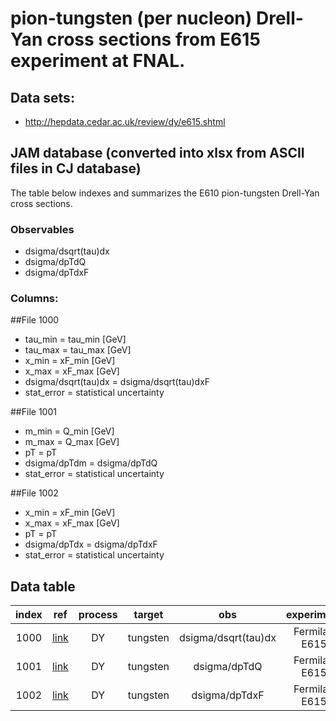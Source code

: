# pion-tungsten (per nucleon) Drell-Yan cross sections from E615 experiment at FNAL.
  
## Data sets:
* http://hepdata.cedar.ac.uk/review/dy/e615.shtml

## JAM database (converted into xlsx from ASCII files in CJ database)

The table below indexes and summarizes the E610 pion-tungsten Drell-Yan cross sections.

### Observables

* dsigma/dsqrt(tau)dx
* dsigma/dpTdQ
* dsigma/dpTdxF

### Columns:

##File 1000
- tau_min  = tau_min [GeV]
- tau_max  = tau_max [GeV]
- x_min  = xF_min [GeV]
- x_max  = xF_max [GeV]
- dsigma/dsqrt(tau)dx = dsigma/dsqrt(tau)dxF 
- stat_error  = statistical uncertainty

##File 1001
- m_min  = Q_min [GeV]
- m_max  = Q_max [GeV]
- pT     = pT
- dsigma/dpTdm = dsigma/dpTdQ
- stat_error  = statistical uncertainty

##File 1002
- x_min  = xF_min [GeV]
- x_max  = xF_max [GeV]
- pT     = pT
- dsigma/dpTdx = dsigma/dpTdxF
- stat_error  = statistical uncertainty

## Data table

| index | ref              | process | target | obs                 | experiment    | status |
| :--:  | :--:             | :--:    | :--:   | :--:                | :--:          | :--:   |
| 1000  | [link][ref1000]  | DY      |tungsten| dsigma/dsqrt(tau)dx | Fermilab E615 | FINAL  |
| 1001  | [link][ref1001]  | DY      |tungsten| dsigma/dpTdQ        | Fermilab E615 | FINAL  |
| 1002  | [link][ref1002]  | DY      |tungsten| dsigma/dpTdxF       | Fermilab E615 | FINAL  |

[ref1000]: https://journals.aps.org/prd/pdf/10.1103/PhysRevD.39.92
[ref1001]: https://journals.aps.org/prd/pdf/10.1103/PhysRevD.39.92
[ref1002]: https://journals.aps.org/prd/pdf/10.1103/PhysRevD.39.92
